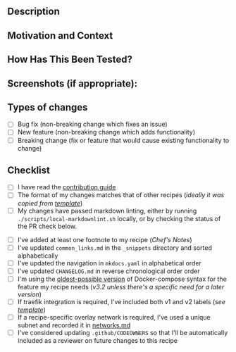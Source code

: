 <!-- Provide a general summary of your changes in the Title above ^^^ -->

## Description
<!--- Describe your changes in detail -->

## Motivation and Context
<!--- Why is this change required? What problem does it solve? -->
<!--- If it fixes an open issue, please link to the issue here. -->

## How Has This Been Tested?
<!--- Please describe in detail how you tested your changes. -->

## Screenshots (if appropriate):

## Types of changes
<!--- What types of changes does your code introduce? Put an `x` in all the boxes that apply: -->
- [ ] Bug fix (non-breaking change which fixes an issue)
- [ ] New feature (non-breaking change which adds functionality)
- [ ] Breaking change (fix or feature that would cause existing functionality to change)

## Checklist
<!--- Go over all the following points, and put an `x` in all the boxes that apply. -->
<!--- If you're unsure about any of these, don't hesitate to ask. We're here to help! -->

- [ ] I have read the [contribution guide](https://geek-cookbook.funkypenguin.co.nz/community/contribute/#contributing-recipes)
- [ ] The format of my changes matches that of other recipes (*ideally it was copied from [template](/manuscript/recipes/template.md)*)
- [ ] My changes have passed markdown linting, either by running `./scripts/local-markdownlint.sh` locally, or by checking the status of the PR check below.

<!-- 
delete these next checks if not adding a new recipe 
-->
- [ ] I've added at least one footnote to my recipe (*Chef's Notes*)
- [ ] I've updated `common_links.md` in the `_snippets` directory and sorted alphabetically
- [ ] I've updated the navigation in `mkdocs.yaml` in alphabetical order
- [ ] I've updated `CHANGELOG.md` in reverse chronological order order
- [ ] I'm using the [oldest-possible version](https://docs.docker.com/compose/compose-file/compose-versioning/#version-3) of Docker-compose syntax for the feature my recipe needs (*v3.2 unless there's a specific need for a later version*)
- [ ] If traefik integration is required, I've included both v1 and v2 labels (*see [template](/manuscript/recipes/template.md)*)
- [ ] If a recipe-specific overlay network is required, I've used a unique subnet and recorded it in [networks.md](manuscript/reference/networks.md)
- [ ] I've considered updating `.github/CODEOWNERS` so that I'll be automatically included as a reviewer on future changes to this recipe